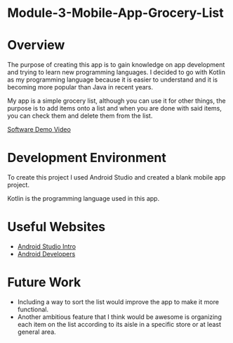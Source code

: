 # Module-3-Mobile-App-Grocery-List
# Overview

The purpose of creating this app is to gain knowledge on app development and trying to learn new programming languages. I decided to go with Kotlin as my programming language because it is easier to understand and it is becoming more popular than Java in recent years. 

My app is a simple grocery list, although you can use it for other things, the purpose is to add items onto a list and when you are done with said items, you can check them and delete them from the list.

[Software Demo Video](https://youtu.be/uRSnGJI1ETg)

# Development Environment

To create this project I used Android Studio and created a blank mobile app project.

Kotlin is the programming language used in this app.

# Useful Websites

* [Android Studio Intro](https://developer.android.com/studio/intro)
* [Android Developers](https://developer.android.com)

# Future Work

* Including a way to sort the list would improve the app to make it more functional.
* Another ambitious feature that I think would be awesome is organizing each item on 
the list according to its aisle in a specific store or at least general area.
